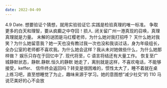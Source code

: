 ```yaml
---
date: 2022-04-09
---
```


4.9
Date.
想要验证个猜想，就用实验验证它.实践是检验真理的唯一标准。
争取更多的白天和理智，要从疯癫之中夺回！损人.
闭关留广州一港真现的召唤，真理真理就是力量。
未解的谜团是马红樱老师，为什么她对我打招呼？
天什么她对我笑？为什么她留意我？她一天也没有教过我一次也没和我谈过话，身为年级组长，全办公室的老师都不喜欢我。为什么她会这样？我从未对她做些什么，为什么她那样做？
娱乐只存在于回忆中了. 现代将至，C 语言将结还有大量工作。
恢复至广城静默状态，静默.静默.恒久的静默
她走了，离别就是这样，不喜欢电话，不能够接受，keffer、
信件终会返回吗？转变是很困难的，惯性太大了，睡不着就在桌上练习吧，直至想睡觉了为止，趣味来源于学习。她的意图想“减少社交”的 110 马说茫美好的心不会放
